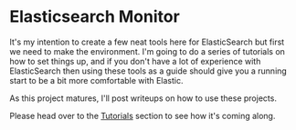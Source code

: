 # Elasticsearch Monitor

It's my intention to create a few neat tools here for ElasticSearch but first we need to make the environment.  I'm going to do a series of tutorials on how to set things up, and if you don't have a lot of experience with ElasticSearch then using these tools as a guide should give you a running start to be a bit more comfortable with Elastic.

As this project matures, I'll post writeups on how to use these projects.

Please head over to the [Tutorials](./Tutorials/) section to see how it's coming along.